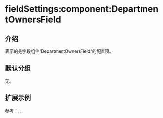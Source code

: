 # fieldSettings:component:DepartmentOwnersField

## 介绍

表示的是字段组件“DepartmentOwnersField”的配置项。

## 默认分组

无。

## 扩展示例

参考：...
